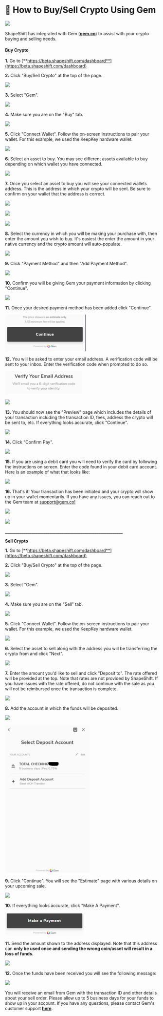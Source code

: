 # 💎 How to Buy/Sell Crypto Using Gem

![](<../../../.gitbook/assets/image (168).png>)

ShapeShift has integrated with Gem ([**gem.co**](https://gem.co/)) to assist with your crypto buying and selling needs.

#### **Buy Crypto**

**1.** Go to [**https://beta.shapeshift.com/dashboard**](https://beta.shapeshift.com/dashboard)

**2.** Click "Buy/Sell Crypto" at the top of the page.

![](<../../../.gitbook/assets/image (127).png>)

**3.** Select "Gem".

![](<../../../.gitbook/assets/image (88).png>)

**4.** Make sure you are on the "Buy" tab.

![](<../../../.gitbook/assets/image (117).png>)

**5.** Click "Connect Wallet". Follow the on-screen instructions to pair your wallet. For this example, we used the KeepKey hardware wallet.

![](<../../../.gitbook/assets/image (148).png>)

**6.** Select an asset to buy. You may see different assets available to buy depending on which wallet you have connected.

![](<../../../.gitbook/assets/image (227).png>)

**7.** Once you select an asset to buy you will see your connected wallets address. This is the address in which your crypto will be sent. Be sure to confirm on your wallet that the address is correct.

![](<../../../.gitbook/assets/image (102).png>)

![](<../../../.gitbook/assets/image (70).png>)

![](<../../../.gitbook/assets/image (110).png>)

**8.** Select the currency in which you will be making your purchase with, then enter the amount you wish to buy. It's easiest the enter the amount in your native currency and the crypto amount will auto-populate.

![](<../../../.gitbook/assets/image (85).png>)

**9.** Click "Payment Method" and then "Add Payment Method".

![](<../../../.gitbook/assets/image (158).png>)

**10.** Confirm you will be giving Gem your payment information by clicking "Continue".

![](<../../../.gitbook/assets/image (197).png>)

**11.** Once your desired payment method has been added click "Continue".

![](<../../../.gitbook/assets/image (43).png>)

**12.** You will be asked to enter your email address. A verification code will be sent to your inbox. Enter the verification code when prompted to do so.

![](<../../../.gitbook/assets/image (31) (1).png>)

![](<../../../.gitbook/assets/image (186).png>)

**13.** You should now see the "Preview" page which includes the details of your transaction including the transaction ID, fees, address the crypto will be sent to, etc. If everything looks accurate, click "Continue".

![](<../../../.gitbook/assets/image (75).png>)

**14.** Click "Confirm Pay".

![](<../../../.gitbook/assets/image (244).png>)

**15.** If you are using a debit card you will need to verify the card by following the instructions on screen. Enter the code found in your debit card account. Here is an example of what that looks like:

![](<../../../.gitbook/assets/image (94).png>)

**16.** That's it! Your transaction has been initiated and your crypto will show up in your wallet momentarily. If you have any issues, you can reach out to the Gem team at [support@gem.co!](mailto:support@gem.co)

![](<../../../.gitbook/assets/image (98).png>)

![](<../../../.gitbook/assets/image (87).png>)

**\_\_\_\_\_\_\_\_\_\_\_\_\_\_\_\_\_\_\_\_\_\_\_\_\_\_\_\_\_\_\_\_\_\_\_\_\_\_\_\_\_\_\_\_\_\_\_\_\_\_\_\_\_\_\_\_\_\_**

**Sell Crypto**

**1.** Go to [**https://beta.shapeshift.com/dashboard**](https://beta.shapeshift.com/dashboard)

**2.** Click "Buy/Sell Crypto" at the top of the page.

![](<../../../.gitbook/assets/image (173).png>)

**3.** Select "Gem".

![](<../../../.gitbook/assets/image (122).png>)

**4.** Make sure you are on the "Sell" tab.

![](<../../../.gitbook/assets/image (224).png>)

**5.** Click "Connect Wallet". Follow the on-screen instructions to pair your wallet. For this example, we used the KeepKey hardware wallet.

![](<../../../.gitbook/assets/image (194).png>)

**6.** Select the asset to sell along with the address you will be transferring the crypto from and click "Next".

![](<../../../.gitbook/assets/image (221).png>)

**7.** Enter the amount you'd like to sell and click "Deposit to". The rate offered will be provided at the top. Note that rates are not provided by ShapeShift. If you have issues with the rate offered, do not continue with the sale as you will not be reimbursed once the transaction is complete.

![](<../../../.gitbook/assets/image (64).png>)

**8.** Add the account in which the funds will be deposited.

![](<../../../.gitbook/assets/image (143).png>)

![](<../../../.gitbook/assets/image (4) (1).png>)

**9.** Click "Continue". You will see the "Estimate" page with various details on your upcoming sale.

![](<../../../.gitbook/assets/image (144).png>)

**10.** If everything looks accurate, click "Make A Payment".

![](<../../../.gitbook/assets/image (46).png>)

**11.** Send the amount shown to the address displayed. Note that this address can **only be used once and sending the wrong coin/asset will result in a loss of funds.**

![](<../../../.gitbook/assets/image (62).png>)

**12.** Once the funds have been received you will see the following message:

![](<../../../.gitbook/assets/image (135).png>)

You will receive an email from Gem with the transaction ID and other details about your sell order. Please allow up to 5 business days for your funds to show up in your account. If you have any questions, please contact Gem's customer support [**here**](https://gem.co/).
